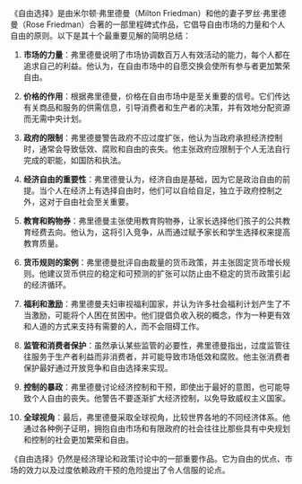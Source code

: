 《自由选择》是由米尔顿·弗里德曼（Milton Friedman）和他的妻子罗丝·弗里德曼（Rose Friedman）合著的一部里程碑式作品，它倡导自由市场的力量和个人自由的原则。以下是其十个最重要见解的简明总结：

1. **市场的力量**：弗里德曼说明了市场协调数百万人有效活动的能力，每个人都在追求自己的利益。他认为，在自由市场中的自愿交换会使所有参与者更加繁荣自由。

2. **价格的作用**：根据弗里德曼，价格在自由市场中是至关重要的信号。它们传达有关商品和服务的供需信息，引导消费者和生产者的决策，并有效地分配资源而无需中央计划。

3. **政府的限制**：弗里德曼警告政府不应过度扩张，他认为当政府承担经济控制时，通常会导致低效、腐败和自由的丧失。他主张政府应限制于个人无法自行完成的职能，如国防和执法。

4. **经济自由的重要性**：弗里德曼认为，经济自由是基础，因为它是政治自由的前提。当个人在经济上有选择自由时，他们可以自给自足，独立于政府控制之外，这对于自由社会至关重要。

5. **教育和购物券**：弗里德曼主张使用教育购物券，让家长选择他们孩子的公共教育经费去向。他认为，这将引入竞争，从而通过赋予家长和学生选择权来提高教育质量。

6. **货币规则的案例**：弗里德曼批评自由裁量的货币政策，并主张固定货币增长规则。他建议货币供应的稳定和可预测的扩张可以防止由不稳定的货币政策引起的经济循环。

7. **福利和激励**：弗里德曼夫妇审视福利国家，并认为许多社会福利计划产生了不当激励，可能将个人困在贫困中。他们提倡负收入税的概念，作为一种更有效和人道的方式来支持有需要的人，而不会阻碍工作。

8. **监管和消费者保护**：虽然承认某些监管的必要性，弗里德曼指出，过度监管往往服务于生产者利益而非消费者，并可能导致市场低效和腐败。他主张消费者保护最好通过开放竞争和自由选择来实现。

9. **控制的暴政**：弗里德曼讨论经济控制和干预，即使出于最好的意图，也可能导致个人自由的丧失。他警告不要逐渐扩大经济控制，以免导致威权主义国家。

10. **全球视角**：最后，弗里德曼采取全球视角，比较世界各地的不同经济体系。他通过各种例子证明，拥抱自由市场和有限政府的社会往往比那些具有中央规划和控制的社会更加繁荣和自由。

《自由选择》仍然是经济理论和政策讨论中的一部重要作品。它为自由的优点、市场的效力以及过度依赖政府干预的危险提出了令人信服的论点。